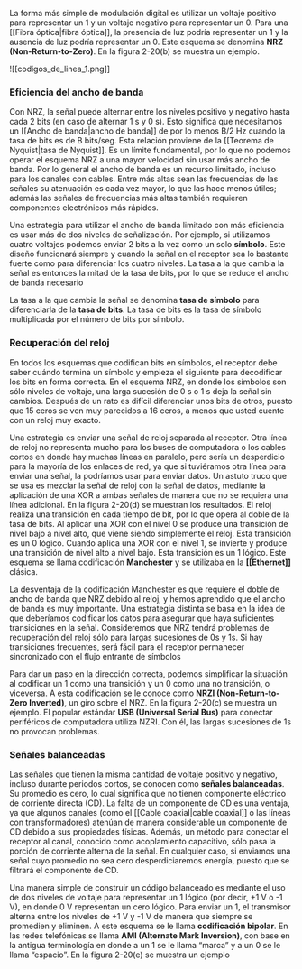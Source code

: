 La forma más simple de modulación digital es utilizar un voltaje positivo para representar un 1 y un voltaje negativo para representar un 0. Para una [[Fibra óptica|fibra óptica]], la presencia de luz podría representar un 1 y la ausencia de luz podría representar un 0. Este esquema se denomina **NRZ (Non-Return-to-Zero)**. En la figura 2-20(b) se muestra un ejemplo.

![[codigos_de_linea_1.png]]

### Eficiencia del ancho de banda
Con NRZ, la señal puede alternar entre los niveles positivo y negativo hasta cada 2 bits (en caso de alternar 1 s y 0 s). Esto significa que necesitamos un [[Ancho de banda|ancho de banda]] de por lo menos B/2 Hz cuando la tasa de bits es de B bits/seg. Esta relación proviene de la [[Teorema de Nyquist|tasa de Nyquist]]. Es un límite fundamental, por lo que no podemos operar el esquema NRZ a una mayor velocidad sin usar más ancho de banda. Por lo general el ancho de banda es un recurso limitado, incluso para los canales con cables. Entre más altas sean las frecuencias de las señales su atenuación es cada vez mayor, lo que las hace menos útiles; además las señales de frecuencias más altas también requieren componentes electrónicos más rápidos.

Una estrategia para utilizar el ancho de banda limitado con más eficiencia es usar más de dos niveles de señalización. Por ejemplo, si utilizamos cuatro voltajes podemos enviar 2 bits a la vez como un solo **símbolo**. Este diseño funcionará siempre y cuando la señal en el receptor sea lo bastante fuerte como para diferenciar los cuatro niveles. La tasa a la que cambia la señal es entonces la mitad de la tasa de bits, por lo que se reduce el ancho de banda necesario

La tasa a la que cambia la señal se denomina **tasa de símbolo** para diferenciarla de la **tasa de bits**. La tasa de bits es la tasa de símbolo multiplicada por el número de bits por símbolo.

### Recuperación del reloj
En todos los esquemas que codifican bits en símbolos, el receptor debe saber cuándo termina un símbolo y empieza el siguiente para decodificar los bits en forma correcta. En el esquema NRZ, en donde los símbolos son sólo niveles de voltaje, una larga sucesión de 0 s o 1 s deja la señal sin cambios. Después de un rato es difícil diferenciar unos bits de otros, puesto que 15 ceros se ven muy parecidos a 16 ceros, a menos que usted cuente con un reloj muy exacto.

Una estrategia es enviar una señal de reloj separada al receptor. Otra línea de reloj no representa mucho para los buses de computadora o los cables cortos en donde hay muchas líneas en paralelo, pero sería un desperdicio para la mayoría de los enlaces de red, ya que si tuviéramos otra línea para enviar una señal, la podríamos usar para enviar datos. Un astuto truco que se usa es mezclar la señal de reloj con la señal de datos, mediante la aplicación de una XOR a ambas señales de manera que no se requiera una línea adicional. En la figura 2-20(d) se muestran los resultados. El reloj realiza una transición en cada tiempo de bit, por lo que opera al doble de la tasa de bits. Al aplicar una XOR con el nivel 0 se produce una transición de nivel bajo a nivel alto, que viene siendo simplemente el reloj. Esta transición es un 0 lógico. Cuando aplica una XOR con el nivel 1, se invierte y produce una transición de nivel alto a nivel bajo. Esta transición es un 1 lógico. Este esquema se llama codificación **Manchester** y se utilizaba en la **[[Ethernet]]** clásica.

La desventaja de la codificación Manchester es que requiere el doble de ancho de banda que NRZ debido al reloj, y hemos aprendido que el ancho de banda es muy importante. Una estrategia distinta se basa en la idea de que deberíamos codificar los datos para asegurar que haya suficientes transiciones en la señal. Consideremos que NRZ tendrá problemas de recuperación del reloj sólo para largas sucesiones de 0s y 1s. Si hay transiciones frecuentes, será fácil para el receptor permanecer sincronizado con el flujo entrante de símbolos

Para dar un paso en la dirección correcta, podemos simplificar la situación al codificar un 1 como una transición y un 0 como una no transición, o viceversa. A esta codificación se le conoce como **NRZI (Non-Return-to-Zero Inverted)**, un giro sobre el NRZ. En la figura 2-20(c) se muestra un ejemplo. El popular estándar **USB (Universal Serial Bus)** para conectar periféricos de computadora utiliza NZRI. Con él, las largas sucesiones de 1s no provocan problemas.

### Señales balanceadas
Las señales que tienen la misma cantidad de voltaje positivo y negativo, incluso durante periodos cortos, se conocen como **señales balanceadas**. Su promedio es cero, lo cual significa que no tienen componente eléctrico de corriente directa (CD). La falta de un componente de CD es una ventaja, ya que algunos canales (como el [[Cable coaxial|cable coaxial]] o las líneas con transformadores) atenúan de manera considerable un componente de CD debido a sus propiedades físicas. Además, un método para conectar el receptor al canal, conocido como acoplamiento capacitivo, sólo pasa la porción de corriente alterna de la señal. En cualquier caso, si enviamos una señal cuyo promedio no sea cero desperdiciaremos energía, puesto que se filtrará el componente de CD.

Una manera simple de construir un código balanceado es mediante el uso de dos niveles de voltaje para representar un 1 lógico (por decir, +1 V o -1 V), en donde 0 V representan un cero lógico. Para enviar un 1, el transmisor alterna entre los niveles de +1 V y -1 V de manera que siempre se promedien y eliminen. A este esquema se le llama **codificación bipolar**. En las redes telefónicas se llama **AMI (Alternate Mark Inversion)**, con base en la antigua terminología en donde a un 1 se le llama “marca” y a un 0 se le llama “espacio”. En la figura 2-20(e) se muestra un ejemplo